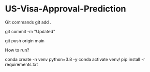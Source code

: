 # US-Visa-Approval-Prediction

Git commands
git add .

git commit -m "Updated"

git push origin main

How to run?

conda create -n venv python=3.8 -y
conda activate venv/
pip install -r requirements.txt